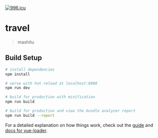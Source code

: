<a href="https://996.icu"><img src="https://img.shields.io/badge/link-996.icu-red.svg" alt="996.icu" /></a>
# travel

> mashitu

## Build Setup

``` bash
# install dependencies
npm install

# serve with hot reload at localhost:8080
npm run dev

# build for production with minification
npm run build

# build for production and view the bundle analyzer report
npm run build --report
```

For a detailed explanation on how things work, check out the [guide](http://vuejs-templates.github.io/webpack/) and [docs for vue-loader](http://vuejs.github.io/vue-loader).

